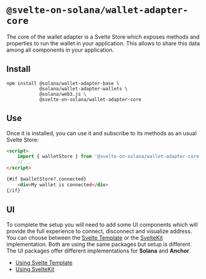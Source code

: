 # `@svelte-on-solana/wallet-adapter-core`

The core of the wallet adapter is a Svelte Store which exposes methods and properties to run the wallet in your application. This allows to share this data among all components in your application.

## Install

```shell
npm install @solana/wallet-adapter-base \
            @solana/wallet-adapter-wallets \
            @solana/web3.js \
            @svelte-on-solana/wallet-adapter-core
```

## Use

Once it is installed, you can use it and subscribe to its methods as an usual Svelte Store:

```html
<script>
    import { walletStore } from '@svelte-on-solana/wallet-adapter-core';
    //...
</script>

{#if $walletStore?.connected}
    <div>My wallet is connected</div>
{/if}
```

## UI

To complete the setup you will need to add some UI components which will provide the full experience to connect, disconnect and visualize address. You can choose between the [Svelte Template](https://github.com/sveltejs/template) or the [SvelteKit](https://kit.svelte.dev/) implementation. Both are using the same packages but setup is different. The UI packages offer different implementations for **Solana** and **Anchor**.

- [Using Svelte Template](https://github.com/svelte-on-solana/wallet-adapter/blob/master/packages/ui/README.md)
- [Using SvelteKit](https://github.com/svelte-on-solana/wallet-adapter/blob/master/packages/ui/README.md)
